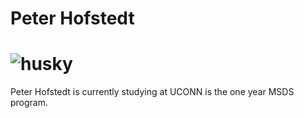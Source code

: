 # Peter Hofstedt

# ![husky](https://github.com/peterchofstedt/peterchofstedt.github.io/assets/143001351/5932f648-b2ed-4d3e-97c3-1877a6748fb8)
Peter Hofstedt is currently studying at UCONN is the one year MSDS program. 
